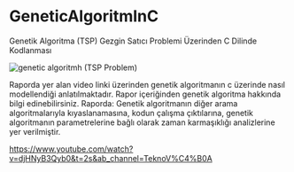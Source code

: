 # GeneticAlgoritmInC
Genetik Algoritma (TSP) Gezgin Satıcı Problemi Üzerinden C Dilinde Kodlanması

![genetic algoritmh (TSP Problem)](https://user-images.githubusercontent.com/87595266/171866951-24155cdf-26a6-4b08-8d44-9a93cb8d3e4f.png)


Raporda yer alan video linki üzerinden genetik algoritmanın c üzerinde nasıl modellendiği anlatılmaktadır. Rapor içeriğinden genetik algoritma hakkında bilgi edinebilirsiniz. Raporda: Genetik algoritmanın diğer arama algoritmalarıyla kıyaslanamasına, kodun çalışma çıktılarına, genetik algoritmanın parametrelerine bağlı olarak zaman karmaşıklığı analizlerine yer verilmiştir.

https://www.youtube.com/watch?v=djHNyB3Qyb0&t=2s&ab_channel=TeknoV%C4%B0A


